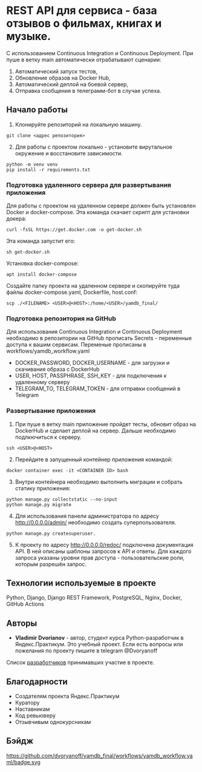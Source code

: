 # REST API для сервиса - база отзывов о фильмах, книгах и музыке.

С использованием Continuous Integration и Continuous Deployment.
При пуше в ветку main автоматически отрабатывают сценарии:
1. Автоматический запуск тестов,
2. Обновление образов на Docker Hub,
3. Автоматический деплой на боевой сервер,
4. Отправка сообщения в телеграмм-бот в случае успеха.

## Начало работы

1. Клонируйте репозиторий на локальную машину.
```
git clone <адрес репозитория>
```
2. Для работы с проектом локально - установите вирутальное окружение и восстановите зависимости.
```
python -m venv venv
pip install -r requirements.txt 
```

### Подготовка удаленного сервера для развертывания приложения

Для работы с проектом на удаленном сервере должен быть установлен Docker и docker-compose.
Эта команда скачает скрипт для установки докера:
```
curl -fsSL https://get.docker.com -o get-docker.sh
```
Эта команда запустит его:
```
sh get-docker.sh
```
Установка docker-compose:
```
apt install docker-compose
```
Создайте папку проекта на удаленном сервере и скопируйте туда файлы docker-compose.yaml, Dockerfile, host.conf:
```
scp ./<FILENAME> <USER>@<HOST>:/home/<USER>/yamdb_final/
```

### Подготовка репозитория на GitHub

Для использования Continuous Integration и Continuous Deployment необходимо в репозитории на GitHub прописать Secrets - переменные доступа к вашим сервисам.
Переменые прописаны в workflows/yamdb_workflow.yaml

* DOCKER_PASSWORD, DOCKER_USERNAME - для загрузки и скачивания образа с DockerHub 
* USER, HOST, PASSPHRASE, SSH_KEY - для подключения к удаленному серверу 
* TELEGRAM_TO, TELEGRAM_TOKEN - для отправки сообщений в Telegram

### Развертывание приложения

1. При пуше в ветку main приложение пройдет тесты, обновит образ на DockerHub и сделает деплой на сервер. Дальше необходимо подлкючиться к серверу.
```
ssh <USER>@<HOST>
```
2. Перейдите в запущенный контейнер приложения командой:
```
docker container exec -it <CONTAINER ID> bash
```
3. Внутри контейнера необходимо выполнить миграции и собрать статику приложения:
```
python manage.py collectstatic --no-input
python manage.py migrate
```
4. Для использования панели администратора по адресу http://0.0.0.0/admin/ необходимо создать суперпользователя.
```
python manage.py createsuperuser.
```
5. К проекту по адресу http://0.0.0.0/redoc/ подключена документация API. В ней описаны шаблоны запросов к API и ответы. Для каждого запроса указаны уровни прав доступа - пользовательские роли, которым разрешён запрос.

## Технологии используемые в проекте
Python, Django, Django REST Framework, PostgreSQL, Nginx, Docker, GitHub Actions

## Авторы

* **Vladimir Dvorianov** - автор, студент курса Python-разработчик в Яндекс.Практикум. Это учебный проект.
Если есть вопросы или пожелания по проекту пишите в telegram @Dvoryanoff

Список [разработчиков](https://github.com/Dvoryanoff/api_yamdb/graphs/contributors) принимавших участие в проекте.

## Благодарности

* Создателям проекта Яндекс.Практикум
* Куратору
* Наставникам
* Код ревьюверу
* Отзывчивым однокурсникам

## Бэйдж

https://github.com/dvoryanoff/yamdb_final/workflows/yamdb_workflow.yaml/badge.svg
